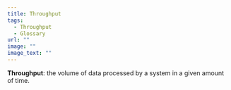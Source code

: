 ```yaml
---
title: Throughput
tags:
  - Throughput
  - Glossary
url: ""
image: ""
image_text: ""
---
```


**Throughput**: the volume of data processed by a system in a given amount of time.
